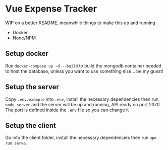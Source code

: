 # Vue Expense Tracker

WIP on a better README, meanwhile things to make this up and running

- Docker
- Node/NPM

## Setup docker

Run `docker-compose up -d --build` to build the mongodb container needed to host the database, unless you want to use something else... be my guest!

## Setup the server

Copy `.env.example` into `.env`, install the necessary dependencies then run `node server` and the server will be up and running, API ready on port 2370. The port is defined inside the `.env` file so you can change it

## Setup the client

Go into the client folder, install the necessary dependencies then run `npm run serve`.
